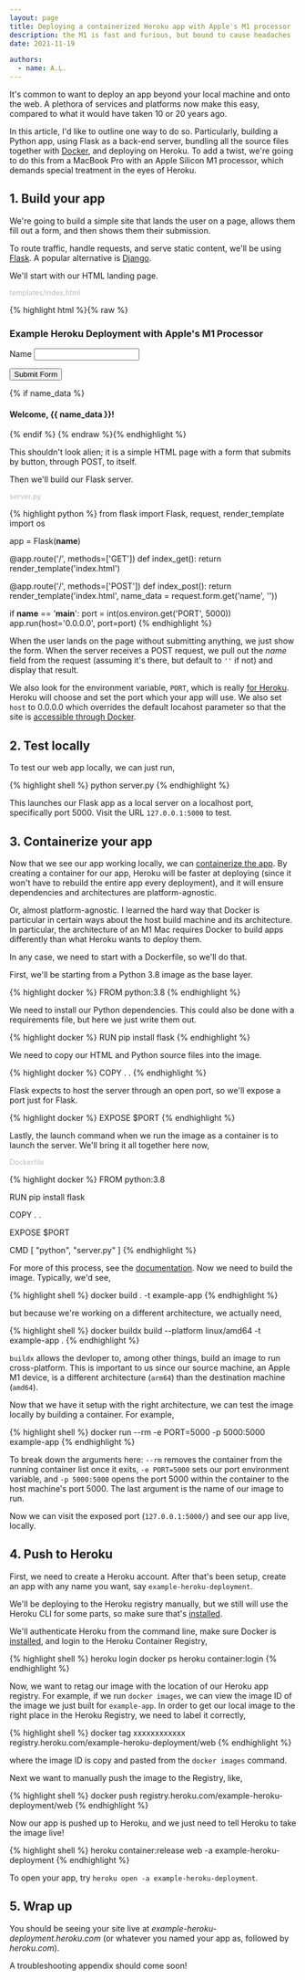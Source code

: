 ```yaml
---
layout: page
title: Deploying a containerized Heroku app with Apple's M1 processor
description: the M1 is fast and furious, but bound to cause headaches
date: 2021-11-19

authors:
  - name: A.L.
---
```

<style >
.file-name {
  color: #bbb;
  font-size: 0.9em;
}
</style>

It's common to want to deploy an app beyond your local machine and onto the web. A plethora of services and platforms now make this easy, compared to what it would have taken 10 or 20 years ago.

In this article, I'd like to outline one way to do so. Particularly, building a Python app, using Flask as a back-end server, bundling all the source files together with [Docker](https://www.heroku.com/), and deploying on Heroku. To add a twist, we're going to do this from a MacBook Pro with an Apple Silicon M1 processor, which demands special treatment in the eyes of Heroku.

## 1. Build your app

We're going to build a simple site that lands the user on a page, allows them fill out a form, and then shows them their submission.

To route traffic, handle requests, and serve static content, we'll be using [Flask](https://flask.palletsprojects.com/). A popular alternative is [Django](https://www.djangoproject.com/).

We'll start with our HTML landing page.

<div class="file-name">templates/index.html</div>

{% highlight html %}{% raw %}
<!doctype html>

<html lang="en">
<head>
  <meta charset="utf-8">
  <meta name="viewport" content="width=device-width, initial-sclae=1">

  <title>Example Heroku Deployment</title>
  <meta name="description" content="Deploying a containerized Heroku app with Apple's M1 processor">
</head>

<body>
  <h3>Example Heroku Deployment with Apple's M1 Processor</h3>
  <form action="" method="post">
    <p>
      <label for="name">Name</label>
      <input type="text" id="name" name="name">
    </p>
    <p>
      <input type="submit" value="Submit Form">
    </p>
  </form>
  {% if name_data %}
  <h4>Welcome, {{ name_data }}!</h4>
  {% endif %}
</body>
</html>
{% endraw %}{% endhighlight %}

This shouldn't look alien; it is a simple HTML page with a form that submits by button, through POST, to itself. 

Then we'll build our Flask server.

<div class="file-name">server.py</div>

{% highlight python %}
from flask import Flask, request, render_template
import os

app = Flask(__name__)

@app.route('/', methods=['GET'])
def index_get():
  return render_template('index.html')

@app.route('/', methods=['POST'])
def index_post():
  return render_template('index.html', name_data = request.form.get('name', ''))

if __name__ == '__main__':
  port = int(os.environ.get('PORT', 5000))
  app.run(host='0.0.0.0', port=port)
{% endhighlight %}

When the user lands on the page without submitting anything, we just show the form. When the server receives a POST request, we pull out the *name* field from the request (assuming it's there, but default to `''` if not) and display that result.

We also look for the environment variable, `PORT`, which is really [for Heroku](https://blog.heroku.com/python_and_django). Heroku will choose and set the port which your app will use. We also set `host` to 0.0.0.0 which overrides the default locahost parameter so that the site is [accessible through Docker](https://stackoverflow.com/q/30323224/3234482).

## 2. Test locally

To test our web app locally, we can just run,

{% highlight shell %}
python server.py
{% endhighlight %}

This launches our Flask app as a local server on a localhost port, specifically port 5000. Visit the URL `127.0.0.1:5000` to test.

## 3. Containerize your app

Now that we see our app working locally, we can [containerize the app](https://www.docker.com/blog/containerized-python-development-part-1/). By creating a container for our app, Heroku will be faster at deploying (since it won't have to rebuild the entire app every deployment), and it will ensure dependencies and architectures are platform-agnostic.

Or, almost platform-agnostic. I learned the hard way that Docker is particular in certain ways about the host build machine and its architecture. In particular, the architecture of an M1 Mac requires Docker to build apps differently than what Heroku wants to deploy them.

In any case, we need to start with a Dockerfile, so we'll do that.

First, we'll be starting from a Python 3.8 image as the base layer.

{% highlight docker %}
FROM python:3.8
{% endhighlight %}

We need to install our Python dependencies. This could also be done with a requirements file, but here we just write them out.

{% highlight docker %}
RUN pip install flask
{% endhighlight %}

We need to copy our HTML and Python source files into the image.

{% highlight docker %}
COPY . .
{% endhighlight %}

Flask expects to host the server through an open port, so we'll expose a port just for Flask.

{% highlight docker %}
EXPOSE $PORT
{% endhighlight %}

Lastly, the launch command when we run the image as a container is to launch the server. We'll bring it all together here now,

<div class="file-name">Dockerfile</div>

{% highlight docker %}
FROM python:3.8

RUN pip install flask

COPY . .

EXPOSE $PORT

CMD [ "python", "server.py" ]
{% endhighlight %}

For more of this process, see the [documentation](https://devcenter.heroku.com/articles/container-registry-and-runtime). Now we need to build the image. Typically, we'd see,

{% highlight shell %}
docker build . -t example-app
{% endhighlight %}

but because we're working on a different architecture, we actually need,

{% highlight shell %}
docker buildx build --platform linux/amd64 -t example-app .
{% endhighlight %}

`buildx` allows the devloper to, among other things, build an image to run cross-platform. This is important to us since our source machine, an Apple M1 device, is a different architecture (`arm64`) than the destination machine (`amd64`).

Now that we have it setup with the right architecture, we can test the image locally by building a container. For example,

{% highlight shell %}
docker run --rm -e PORT=5000 -p 5000:5000 example-app
{% endhighlight %}

To break down the arguments here: `--rm` removes the container from the running container list once it exits, `-e PORT=5000` sets our port environment variable, and `-p 5000:5000` opens the port 5000 within the container to the host machine's port 5000. The last argument is the name of our image to run.

Now we can visit the exposed port (`127.0.0.1:5000/`) and see our app live, locally.

## 4. Push to Heroku

First, we need to create a Heroku account. After that's been setup, create an app with any name you want, say `example-heroku-deployment`.

We'll be deploying to the Heroku registry manually, but we still will use the Heroku CLI for some parts, so make sure that's [installed](https://devcenter.heroku.com/articles/heroku-cli#download-and-install).

We'll authenticate Heroku from the command line, make sure Docker is [installed](https://docs.docker.com/get-docker/), and login to the Heroku Container Registry,

{% highlight shell %}
heroku login
docker ps
heroku container:login
{% endhighlight %}

Now, we want to retag our image with the location of our Heroku app registry. For example, if we run `docker images`, we can view the image ID of the image we just built for `example-app`. In order to get our local image to the right place in the Heroku Registry, we need to label it correctly,

{% highlight shell %}
docker tag xxxxxxxxxxxx registry.heroku.com/example-heroku-deployment/web
{% endhighlight %}

where the image ID is copy and pasted from the `docker images` command.

Next we want to manually push the image to the Registry, like,

{% highlight shell %}
docker push registry.heroku.com/example-heroku-deployment/web
{% endhighlight %}

Now our app is pushed up to Heroku, and we just need to tell Heroku to take the image live!

{% highlight shell %}
heroku container:release web -a example-heroku-deployment
{% endhighlight %}

To open your app, try `heroku open -a example-heroku-deployment`.

## 5. Wrap up

You should be seeing your site live at *example-heroku-deployment.heroku.com* (or whatever you named your app as, followed by *heroku.com*).

A troubleshooting appendix should come soon!

<!-- # Troubleshooting

## 1. Heroku H10 error

Notorious! -->
